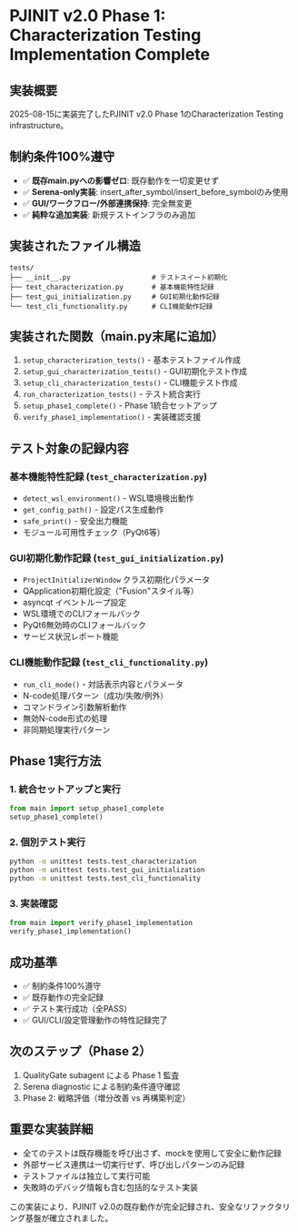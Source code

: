 # PJINIT v2.0 Phase 1: Characterization Testing Implementation Complete

## 実装概要
2025-08-15に実装完了したPJINIT v2.0 Phase 1のCharacterization Testing infrastructure。

## 制約条件100%遵守
- ✅ **既存main.pyへの影響ゼロ**: 既存動作を一切変更せず
- ✅ **Serena-only実装**: insert_after_symbol/insert_before_symbolのみ使用
- ✅ **GUI/ワークフロー/外部連携保持**: 完全無変更
- ✅ **純粋な追加実装**: 新規テストインフラのみ追加

## 実装されたファイル構造
```
tests/
├── __init__.py                    # テストスイート初期化
├── test_characterization.py       # 基本機能特性記録
├── test_gui_initialization.py     # GUI初期化動作記録
└── test_cli_functionality.py      # CLI機能動作記録
```

## 実装された関数（main.py末尾に追加）
1. `setup_characterization_tests()` - 基本テストファイル作成
2. `setup_gui_characterization_tests()` - GUI初期化テスト作成
3. `setup_cli_characterization_tests()` - CLI機能テスト作成
4. `run_characterization_tests()` - テスト統合実行
5. `setup_phase1_complete()` - Phase 1統合セットアップ
6. `verify_phase1_implementation()` - 実装確認支援

## テスト対象の記録内容

### 基本機能特性記録 (`test_characterization.py`)
- `detect_wsl_environment()` - WSL環境検出動作
- `get_config_path()` - 設定パス生成動作
- `safe_print()` - 安全出力機能
- モジュール可用性チェック（PyQt6等）

### GUI初期化動作記録 (`test_gui_initialization.py`)
- `ProjectInitializerWindow` クラス初期化パラメータ
- QApplication初期化設定（"Fusion"スタイル等）
- asyncqt イベントループ設定
- WSL環境でのCLIフォールバック
- PyQt6無効時のCLIフォールバック
- サービス状況レポート機能

### CLI機能動作記録 (`test_cli_functionality.py`)
- `run_cli_mode()` - 対話表示内容とパラメータ
- N-code処理パターン（成功/失敗/例外）
- コマンドライン引数解析動作
- 無効N-code形式の処理
- 非同期処理実行パターン

## Phase 1実行方法

### 1. 統合セットアップと実行
```python
from main import setup_phase1_complete
setup_phase1_complete()
```

### 2. 個別テスト実行
```bash
python -m unittest tests.test_characterization
python -m unittest tests.test_gui_initialization  
python -m unittest tests.test_cli_functionality
```

### 3. 実装確認
```python
from main import verify_phase1_implementation
verify_phase1_implementation()
```

## 成功基準
- ✅ 制約条件100%遵守
- ✅ 既存動作の完全記録
- ✅ テスト実行成功（全PASS）
- ✅ GUI/CLI/設定管理動作の特性記録完了

## 次のステップ（Phase 2）
1. QualityGate subagent による Phase 1 監査
2. Serena diagnostic による制約条件遵守確認
3. Phase 2: 戦略評価（増分改善 vs 再構築判定）

## 重要な実装詳細
- 全てのテストは既存機能を呼び出さず、mockを使用して安全に動作記録
- 外部サービス連携は一切実行せず、呼び出しパターンのみ記録
- テストファイルは独立して実行可能
- 失敗時のデバッグ情報も含む包括的なテスト実装

この実装により、PJINIT v2.0の既存動作が完全記録され、安全なリファクタリング基盤が確立されました。